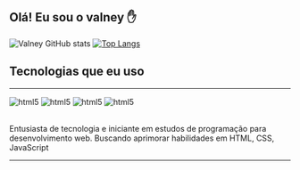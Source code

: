 ## Olá! Eu sou o valney ✋

![Valney GitHub stats](https://github-readme-stats.vercel.app/api?username=ValneyFelipe&card_width=560&show_owner&count_private=true&line_height=33&show_icons=true&theme=github_dark)
[![Top Langs](https://github-readme-stats.vercel.app/api/top-langs/?username=ValneyFelipe&card_width=440px)](https://github.com/ValneyFelipe)

## Tecnologias que eu uso

<hr/>
<div style="display: inline_block">
    <img align="center" alt="html5" src="https://img.shields.io/badge/HTML5-E34F26?style=for-the-badge&logo=html5&logoColor=white">
    <img align="center" alt="html5" src="https://img.shields.io/badge/CSS3-1572B6?style=for-the-badge&logo=css3&logoColor=white">
    <img align="center" alt="html5" src="https://img.shields.io/badge/JavaScript-F7DF1E?style=for-the-badge&logo=javascript&logoColor=black">
    <img align="center" alt="html5" src="https://img.shields.io/badge/Python-14354C?style=for-the-badge&logo=python&logoColor=white" >
</div><br/>

Entusiasta de tecnologia e iniciante em estudos de programação para desenvolvimento web. Buscando aprimorar habilidades em HTML, CSS, JavaScript 

<hr/>
